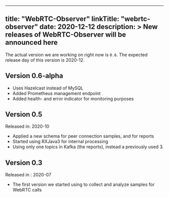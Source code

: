 
---
title: "WebRTC-Observer"
linkTitle: "webrtc-observer"
date: 2020-12-12
description: >
  New releases of WebRTC-Observer will be announced here
---

The actual version we are working on right now is `0.6`.
The expected release day of this version is 2020-12.

## Version 0.6-alpha

 * Uses Hazelcast instead of MySQL
 * Added Prometheus management endpoint
 * Added health- and error indicator for monitoring purposes

## Version 0.5
Released in: 2020-10

 * Applied a new schema for peer connection samples, and for reports
 * Started using RXJava3 for internal processing
 * Using only one topics in Kafka (the reports), instead a previously used 3.

## Version 0.3 
 
Released in : 2020-07
 
  * The first version we started using to collect and analyze samples 
for WebRTC calls